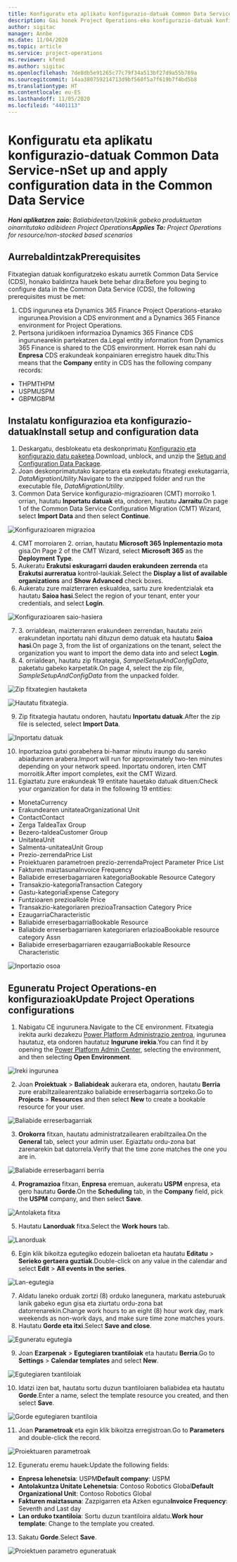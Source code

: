 ```yaml
---
title: Konfiguratu eta aplikatu konfigurazio-datuak Common Data Service-n
description: Gai honek Project Operations-eko konfigurazio-datuak konfiguratzeari eta aplikatzeari buruzko informazioa eskaintzen du.
author: sigitac
manager: Annbe
ms.date: 11/04/2020
ms.topic: article
ms.service: project-operations
ms.reviewer: kfend
ms.author: sigitac
ms.openlocfilehash: 7de8db5e91265c77c79f34a513bf27d9a55b789a
ms.sourcegitcommit: 14aa380759214713d9bf560f5a7f619b7f4bd5b8
ms.translationtype: HT
ms.contentlocale: eu-ES
ms.lasthandoff: 11/05/2020
ms.locfileid: "4401113"
---
```

# <a name="set-up-and-apply-configuration-data-in-the-common-data-service"></a><span data-ttu-id="0adaf-103">Konfiguratu eta aplikatu konfigurazio-datuak Common Data Service-n</span><span class="sxs-lookup"><span data-stu-id="0adaf-103">Set up and apply configuration data in the Common Data Service</span></span> 

<span data-ttu-id="0adaf-104">_**Honi aplikatzen zaio:** Baliabideetan/Izakinik gabeko produktuetan oinarritutako adibideen Project Operations_</span><span class="sxs-lookup"><span data-stu-id="0adaf-104">_**Applies To:** Project Operations for resource/non-stocked based scenarios_</span></span>

## <a name="prerequisites"></a><span data-ttu-id="0adaf-105">Aurrebaldintzak</span><span class="sxs-lookup"><span data-stu-id="0adaf-105">Prerequisites</span></span>

<span data-ttu-id="0adaf-106">Fitxategian datuak konfiguratzeko eskatu aurretik Common Data Service (CDS), honako baldintza hauek bete behar dira:</span><span class="sxs-lookup"><span data-stu-id="0adaf-106">Before you beging to configure data in the Common Data Service (CDS), the following prerequisites must be met:</span></span>

1.  <span data-ttu-id="0adaf-107">CDS ingurunea eta Dynamics 365 Finance Project Operations-etarako ingurunea.</span><span class="sxs-lookup"><span data-stu-id="0adaf-107">Provision a CDS environment and a Dynamics 365 Finance environment for Project Operations.</span></span>
2.  <span data-ttu-id="0adaf-108">Pertsona juridikoen informazioa Dynamics 365 Finance CDS ingurunearekin partekatzen da.</span><span class="sxs-lookup"><span data-stu-id="0adaf-108">Legal entity information from Dynamics 365 Finance is shared to the CDS environment.</span></span> <span data-ttu-id="0adaf-109">Horrek esan nahi du **Enpresa** CDS erakundeak konpainiaren erregistro hauek ditu:</span><span class="sxs-lookup"><span data-stu-id="0adaf-109">This means that the **Company** entity in CDS has the following company records:</span></span>
  - <span data-ttu-id="0adaf-110">THPM</span><span class="sxs-lookup"><span data-stu-id="0adaf-110">THPM</span></span>
  - <span data-ttu-id="0adaf-111">USPM</span><span class="sxs-lookup"><span data-stu-id="0adaf-111">USPM</span></span>
  - <span data-ttu-id="0adaf-112">GBPM</span><span class="sxs-lookup"><span data-stu-id="0adaf-112">GBPM</span></span>

## <a name="install-setup-and-configuration-data"></a><span data-ttu-id="0adaf-113">Instalatu konfigurazioa eta konfigurazio-datuak</span><span class="sxs-lookup"><span data-stu-id="0adaf-113">Install setup and configuration data</span></span>

1. <span data-ttu-id="0adaf-114">Deskargatu, desblokeatu eta deskonprimatu [Konfigurazio eta konfigurazio datu paketea](https://download.microsoft.com/download/1/3/4/1349369c-6209-42b7-b3b4-5be0e67cacd8/ProjOpsSampleSetupData-%20Integrated%20UR1.zip).</span><span class="sxs-lookup"><span data-stu-id="0adaf-114">Download, unblock, and unzip the [Setup and Configuration Data Package](https://download.microsoft.com/download/1/3/4/1349369c-6209-42b7-b3b4-5be0e67cacd8/ProjOpsSampleSetupData-%20Integrated%20UR1.zip).</span></span>
2. <span data-ttu-id="0adaf-115">Joan deskonprimatutako karpetara eta exekutatu fitxategi exekutagarria, *DataMigrationUtility*.</span><span class="sxs-lookup"><span data-stu-id="0adaf-115">Navigate to the unzipped folder and run the executable file, *DataMigrationUtility*.</span></span>
3. <span data-ttu-id="0adaf-116">Common Data Service konfigurazio-migrazioaren (CMT) morroiko 1. orrian, hautatu **Inportatu datuak** eta, ondoren, hautatu **Jarraitu**.</span><span class="sxs-lookup"><span data-stu-id="0adaf-116">On page 1 of the Common Data Service Configuration Migration (CMT) Wizard, select **Import Data** and then select **Continue**.</span></span>

![Konfigurazioaren migrazioa](./media/1ConfigurationMigration.png)

4. <span data-ttu-id="0adaf-118">CMT morroiaren 2. orrian, hautatu **Microsoft 365** **Inplementazio mota** gisa.</span><span class="sxs-lookup"><span data-stu-id="0adaf-118">On Page 2 of the CMT Wizard, select **Microsoft 365** as the **Deployment Type**.</span></span>
5. <span data-ttu-id="0adaf-119">Aukeratu **Erakutsi eskuragarri dauden erakundeen zerrenda** eta **Erakutsi aurreratua** kontrol-laukiak.</span><span class="sxs-lookup"><span data-stu-id="0adaf-119">Select the **Display a list of available organizations** and **Show Advanced** check boxes.</span></span>
6. <span data-ttu-id="0adaf-120">Aukeratu zure maizterraren eskualdea, sartu zure kredentzialak eta hautatu **Saioa hasi**.</span><span class="sxs-lookup"><span data-stu-id="0adaf-120">Select the region of your tenant, enter your credentials, and select **Login**.</span></span>

![Konfigurazioaren saio-hasiera](./media/2ConfigurationSignin.png)

7. <span data-ttu-id="0adaf-122">3. orrialdean, maizterraren erakundeen zerrendan, hautatu zein erakundetan inportatu nahi dituzun demo datuak eta hautatu **Saioa hasi**.</span><span class="sxs-lookup"><span data-stu-id="0adaf-122">On page 3, from the list of organizations on the tenant, select the organization you want to import the demo data into and select **Login**.</span></span>
8. <span data-ttu-id="0adaf-123">4. orrialdean, hautatu zip fitxategia, *SampelSetupAndConfigData*, paketatu gabeko karpetatik.</span><span class="sxs-lookup"><span data-stu-id="0adaf-123">On page 4, select the zip file, *SampleSetupAndConfigData* from the unpacked folder.</span></span>

![Zip fitxategien hautaketa](./media/3ZipFile.png)

![Hautatu fitxategia.](./media/4SelectAFile.png)

9. <span data-ttu-id="0adaf-126">Zip fitxategia hautatu ondoren, hautatu **Inportatu datuak**.</span><span class="sxs-lookup"><span data-stu-id="0adaf-126">After the zip file is selected, select **Import Data**.</span></span>

![Inportatu datuak](./media/5ImportData.png)

10. <span data-ttu-id="0adaf-128">Inportazioa gutxi gorabehera bi-hamar minutu iraungo du sareko abiaduraren arabera.</span><span class="sxs-lookup"><span data-stu-id="0adaf-128">Import will run for approximately two-ten minutes depending on your network speed.</span></span> <span data-ttu-id="0adaf-129">Inportatu ondoren, irten CMT morroitik.</span><span class="sxs-lookup"><span data-stu-id="0adaf-129">After import completes, exit the CMT Wizard.</span></span> 
11. <span data-ttu-id="0adaf-130">Egiaztatu zure erakundeak 19 entitate hauetako datuak dituen:</span><span class="sxs-lookup"><span data-stu-id="0adaf-130">Check your organization for data in the following 19 entities:</span></span>

  - <span data-ttu-id="0adaf-131">Moneta</span><span class="sxs-lookup"><span data-stu-id="0adaf-131">Currency</span></span>
  - <span data-ttu-id="0adaf-132">Erakundearen unitatea</span><span class="sxs-lookup"><span data-stu-id="0adaf-132">Organizational Unit</span></span>
  - <span data-ttu-id="0adaf-133">Contact</span><span class="sxs-lookup"><span data-stu-id="0adaf-133">Contact</span></span>
  - <span data-ttu-id="0adaf-134">Zerga Taldea</span><span class="sxs-lookup"><span data-stu-id="0adaf-134">Tax Group</span></span>
  - <span data-ttu-id="0adaf-135">Bezero-taldea</span><span class="sxs-lookup"><span data-stu-id="0adaf-135">Customer Group</span></span>
  - <span data-ttu-id="0adaf-136">Unitatea</span><span class="sxs-lookup"><span data-stu-id="0adaf-136">Unit</span></span>
  - <span data-ttu-id="0adaf-137">Salmenta-unitatea</span><span class="sxs-lookup"><span data-stu-id="0adaf-137">Unit Group</span></span>
  - <span data-ttu-id="0adaf-138">Prezio-zerrenda</span><span class="sxs-lookup"><span data-stu-id="0adaf-138">Price List</span></span>
  - <span data-ttu-id="0adaf-139">Proiektuaren parametroen prezio-zerrenda</span><span class="sxs-lookup"><span data-stu-id="0adaf-139">Project Parameter Price List</span></span>
  - <span data-ttu-id="0adaf-140">Fakturen maiztasuna</span><span class="sxs-lookup"><span data-stu-id="0adaf-140">Invoice Frequency</span></span>
  - <span data-ttu-id="0adaf-141">Baliabide erreserbagarriaren kategoria</span><span class="sxs-lookup"><span data-stu-id="0adaf-141">Bookable Resource Category</span></span>
  - <span data-ttu-id="0adaf-142">Transakzio-kategoria</span><span class="sxs-lookup"><span data-stu-id="0adaf-142">Transaction Category</span></span>
  - <span data-ttu-id="0adaf-143">Gastu-kategoria</span><span class="sxs-lookup"><span data-stu-id="0adaf-143">Expense Category</span></span>
  - <span data-ttu-id="0adaf-144">Funtzioaren prezioa</span><span class="sxs-lookup"><span data-stu-id="0adaf-144">Role Price</span></span>
  - <span data-ttu-id="0adaf-145">Transakzio-kategoriaren prezioa</span><span class="sxs-lookup"><span data-stu-id="0adaf-145">Transaction Category Price</span></span>
  - <span data-ttu-id="0adaf-146">Ezaugarria</span><span class="sxs-lookup"><span data-stu-id="0adaf-146">Characteristic</span></span>
  - <span data-ttu-id="0adaf-147">Baliabide erreserbagarria</span><span class="sxs-lookup"><span data-stu-id="0adaf-147">Bookable Resource</span></span>
  - <span data-ttu-id="0adaf-148">Baliabide erreserbagarriaren kategoriaren erlazioa</span><span class="sxs-lookup"><span data-stu-id="0adaf-148">Bookable resource category Assn</span></span>
  - <span data-ttu-id="0adaf-149">Baliabide erreserbagarriaren ezaugarria</span><span class="sxs-lookup"><span data-stu-id="0adaf-149">Bookable Resource Characteristic</span></span>

![Inportazio osoa](./media/6CompleteImport.png)

## <a name="update-project-operations-configurations"></a><span data-ttu-id="0adaf-151">Eguneratu Project Operations-en konfigurazioak</span><span class="sxs-lookup"><span data-stu-id="0adaf-151">Update Project Operations configurations</span></span>

1. <span data-ttu-id="0adaf-152">Nabigatu CE ingurunera.</span><span class="sxs-lookup"><span data-stu-id="0adaf-152">Navigate to the CE environment.</span></span> <span data-ttu-id="0adaf-153">Fitxategia irekita aurki dezakezu [Power Platform Administrazio zentroa](https://admin.powerplatform.microsoft.com/environments), ingurunea hautatuz, eta ondoren hautatuz **Ingurune irekia**.</span><span class="sxs-lookup"><span data-stu-id="0adaf-153">You can find it by opening the [Power Platform Admin Center](https://admin.powerplatform.microsoft.com/environments), selecting the environment, and then selecting **Open Environment**.</span></span> 

![Ireki ingurunea](./media/7OpenEnvironment.png)

2. <span data-ttu-id="0adaf-155">Joan **Proiektuak** > **Baliabideak** aukerara eta, ondoren, hautatu **Berria** zure erabiltzailearentzako baliabide erreserbagarria sortzeko.</span><span class="sxs-lookup"><span data-stu-id="0adaf-155">Go to **Projects** > **Resources** and then select **New** to create a bookable resource for your user.</span></span>

![Baliabide erreserbagarriak](./media/8BookableResources.png)

3. <span data-ttu-id="0adaf-157">**Orokorra** fitxan, hautatu administratzailearen erabiltzailea.</span><span class="sxs-lookup"><span data-stu-id="0adaf-157">On the **General** tab, select your admin user.</span></span> <span data-ttu-id="0adaf-158">Egiaztatu ordu-zona bat zarenarekin bat datorrela.</span><span class="sxs-lookup"><span data-stu-id="0adaf-158">Verify that the time zone matches the one you are in.</span></span> 

![Baliabide erreserbagarri berria](./media/9NewBookableResource.png)

4. <span data-ttu-id="0adaf-160">**Programazioa** fitxan, **Enpresa** eremuan, aukeratu **USPM** enpresa, eta gero hautatu **Gorde**.</span><span class="sxs-lookup"><span data-stu-id="0adaf-160">On the **Scheduling** tab, in the **Company** field, pick the **USPM** company, and then select **Save**.</span></span> 

![Antolaketa fitxa](./media/10SchedulingTab.png)

5. <span data-ttu-id="0adaf-162">Hautatu **Lanorduak** fitxa.</span><span class="sxs-lookup"><span data-stu-id="0adaf-162">Select the **Work hours** tab.</span></span>  

![Lanorduak](./media/11WorkHours.png)

6. <span data-ttu-id="0adaf-164">Egin klik bikoitza egutegiko edozein balioetan eta hautatu **Editatu** > **Serieko gertaera guztiak**.</span><span class="sxs-lookup"><span data-stu-id="0adaf-164">Double-click on any value in the calendar and select **Edit** > **All events in the series**.</span></span> 

![Lan-egutegia](./media/12WorkCalendar.png)

7. <span data-ttu-id="0adaf-166">Aldatu laneko orduak zortzi (8) orduko lanegunera, markatu asteburuak lanik gabeko egun gisa eta ziurtatu ordu-zona bat datorrenarekin.</span><span class="sxs-lookup"><span data-stu-id="0adaf-166">Change work hours to an eight (8) hour work day, mark weekends as non-work days, and make sure time zone matches yours.</span></span> 
8. <span data-ttu-id="0adaf-167">Hautatu **Gorde eta itxi**.</span><span class="sxs-lookup"><span data-stu-id="0adaf-167">Select **Save and close**.</span></span>

![Eguneratu egutegia](./media/13UpdateCalendar.png)

9. <span data-ttu-id="0adaf-169">Joan **Ezarpenak** > **Egutegiaren txantiloiak** eta hautatu **Berria**.</span><span class="sxs-lookup"><span data-stu-id="0adaf-169">Go to **Settings** > **Calendar templates** and select **New**.</span></span>
 
 ![Egutegiaren txantiloiak](./media/14CalendarTemplates.png)
 
 10. <span data-ttu-id="0adaf-171">Idatzi izen bat, hautatu sortu duzun txantiloiaren baliabidea eta hautatu **Gorde**.</span><span class="sxs-lookup"><span data-stu-id="0adaf-171">Enter a name, select the template resource you created, and then select **Save**.</span></span> 
 
 ![Gorde egutegiaren txantiloia](./media/15SaveCalendarTemplate.png)
 
 11. <span data-ttu-id="0adaf-173">Joan **Parametroak** eta egin klik bikoitza erregistroan.</span><span class="sxs-lookup"><span data-stu-id="0adaf-173">Go to **Parameters** and double-click the record.</span></span> 
 
 ![Proiektuaren parametroak](./media/16ProjectParameters.png)
 
12. <span data-ttu-id="0adaf-175">Eguneratu eremu hauek:</span><span class="sxs-lookup"><span data-stu-id="0adaf-175">Update the following fields:</span></span>

 - <span data-ttu-id="0adaf-176">**Enpresa lehenetsia**: USPM</span><span class="sxs-lookup"><span data-stu-id="0adaf-176">**Default company**: USPM</span></span>
 - <span data-ttu-id="0adaf-177">**Antolakuntza Unitate Lehenetsia**: Contoso Robotics Global</span><span class="sxs-lookup"><span data-stu-id="0adaf-177">**Default Organizational Unit**: Contoso Robotics Global</span></span>
 - <span data-ttu-id="0adaf-178">**Fakturen maiztasuna**: Zazpigarren eta Azken eguna</span><span class="sxs-lookup"><span data-stu-id="0adaf-178">**Invoice Frequency**: Seventh and Last day</span></span>
 - <span data-ttu-id="0adaf-179">**Lan orduko txantiloia**: Sortu duzun txantiloira aldatu.</span><span class="sxs-lookup"><span data-stu-id="0adaf-179">**Work hour template**: Change to the template you created.</span></span>

13. <span data-ttu-id="0adaf-180">Sakatu **Gorde**.</span><span class="sxs-lookup"><span data-stu-id="0adaf-180">Select **Save**.</span></span> 

![Proiektuen parametro eguneratuak](./media/17UpdatedProjectParameters.png)
